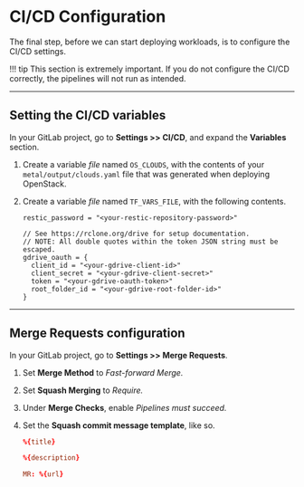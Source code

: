 # CI/CD Configuration

The final step, before we can start deploying workloads, is to configure the
 CI/CD settings.

!!! tip
    This section is extremely important. If you do not configure the CI/CD
    correctly, the pipelines will not run as intended.

---

## Setting the CI/CD variables

In your GitLab project, go to **Settings >> CI/CD**, and expand the
 **Variables** section.

1. Create a variable *file* named `OS_CLOUDS`, with the contents of your
   `metal/output/clouds.yaml` file that was generated when deploying
   OpenStack.

1. Create a variable *file* named `TF_VARS_FILE`, with the following contents.

    ```hcl title="TF_VARS_FILE"
    restic_password = "<your-restic-repository-password>"

    // See https://rclone.org/drive for setup documentation.
    // NOTE: All double quotes within the token JSON string must be escaped.
    gdrive_oauth = {
      client_id = "<your-gdrive-client-id>"
      client_secret = "<your-gdrive-client-secret>"
      token = "<your-gdrive-oauth-token>"
      root_folder_id = "<your-gdrive-root-folder-id>"
    }
    ```

---

## Merge Requests configuration

In your GitLab project, go to **Settings >> Merge Requests**.

1. Set **Merge Method** to *Fast-forward Merge.*

1. Set **Squash Merging** to *Require.*

1. Under **Merge Checks**, enable *Pipelines must succeed.*

1. Set the **Squash commit message template**, like so.

    ```conf
    %{title}

    %{description}

    MR: %{url}
    ```

